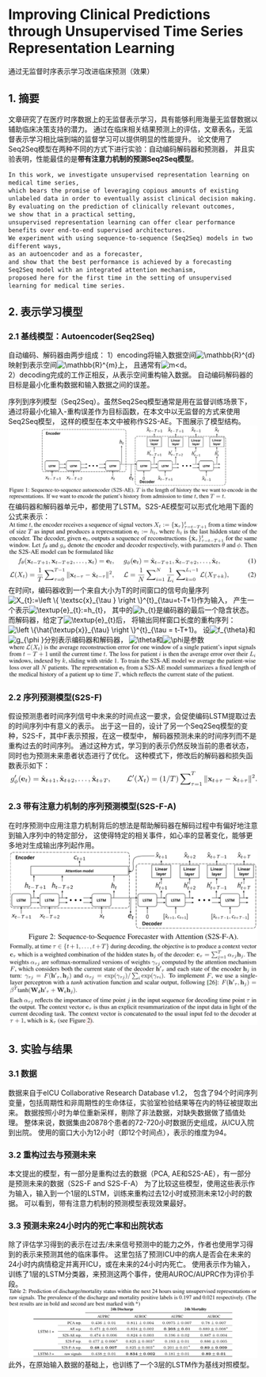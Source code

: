 # Improving Clinical Predictions through Unsupervised Time Series Representation Learning  
通过无监督时序表示学习改进临床预测（效果）  

## 1. 摘要
文章研究了在医疗时序数据上的无监督表示学习，具有能够利用海量无监督数据以辅助临床决策支持的潜力。
通过在临床相关结果预测上的评估，文章表名，无监督表示学习相比端到端的监督学习可以提供明显的性能提升。
论文使用了Seq2Seq模型在两种不同的方式下进行实验：自动编码解码器和预测器，
并且实验表明，性能最佳的是**带有注意力机制的预测Seq2Seq模型**。
```text
In this work, we investigate unsupervised representation learning on medical time series, 
which bears the promise of leveraging copious amounts of existing unlabeled data in order to eventually assist clinical decision making. 
By evaluating on the prediction of clinically relevant outcomes, 
we show that in a practical setting, 
unsupervised representation learning can offer clear performance benefits over end-to-end supervised architectures. 
We experiment with using sequence-to-sequence (Seq2Seq) models in two different ways, 
as an autoencoder and as a forecaster, 
and show that the best performance is achieved by a forecasting Seq2Seq model with an integrated attention mechanism, 
proposed here for the first time in the setting of unsupervised learning for medical time series.
```
## 2. 表示学习模型
### 2.1 基线模型：Autoencoder(Seq2Seq)
自动编码、解码器由两步组成：
1）encoding将输入数据空间<img src="https://latex.codecogs.com/png.latex?\mathbb{R}^{d}" title="\mathbb{R}^{d}" />映射到表示空间<img src="https://latex.codecogs.com/png.latex?\mathbb{R}^{m}" title="\mathbb{R}^{m}" />上，
且通常有<img src="https://latex.codecogs.com/png.latex?m<d" title="m<d" />。  
2）decoding完成的工作正相反，从表示空间重构输入数据。 
自动编码解码器的目标是最小化重构数据和输入数据之间的误差。

序列到序列模型（Seq2Seq）。虽然Seq2Seq模型通常是用在监督训练场景下，
通过将最小化输入-重构误差作为目标函数，在本文中以无监督的方式来使用Seq2Seq模型，
这样的模型在本文中被称作S2S-AE。下图展示了模型结构。
![Figure 1: Sequence-to-sequence autoencoder (S2S-AE)](imgs/5-1.png)
在编码器和解码器单元中，都使用了LSTM。S2S-AE模型可以形式化地用下面的公式来表示：  
![S2S-AE](imgs/5-3.png)
![S2S-AE](imgs/5-2.png)
在时间t，编码器收到一个来自大小为T的时间窗口的信号向量序列<img src="https://latex.codecogs.com/png.latex?X_{t}:=\left&space;\{&space;\textsc{x}_{\tau&space;}&space;\right&space;\}^{t}_{\tau=t-T&plus;1}" title="X_{t}:=\left \{ \textsc{x}_{\tau } \right \}^{t}_{\tau=t-T+1}" />作为输入，
产生一个表示<img src="https://latex.codecogs.com/png.latex?\textup{e}_{t}:=h_{t}" title="\textup{e}_{t}:=h_{t}" />，
其中的<img src="https://latex.codecogs.com/png.latex?h_{t}" title="h_{t}" />是编码器的最后一个隐含状态。
而解码器，给定了<img src="https://latex.codecogs.com/png.latex?\textup{e}_{t}" title="\textup{e}_{t}" />后，
将输出同样窗口长度的重构序列：<img src="https://latex.codecogs.com/png.latex?\left&space;\{\hat{\textup{x}}_{\tau}&space;\right&space;\}^{t}_{\tau&space;=&space;t-T&plus;1}" title="\left \{\hat{\textup{x}}_{\tau} \right \}^{t}_{\tau = t-T+1}" />。
设<img src="https://latex.codecogs.com/png.latex?f_{\theta}" title="f_{\theta}" />和<img src="https://latex.codecogs.com/png.latex?g_{\phi&space;}" title="g_{\phi }" />分别表示编码器和解码器，
<img src="https://latex.codecogs.com/png.latex?\theta" title="\theta" />和<img src="https://latex.codecogs.com/png.latex?\phi" title="\phi" />是参数
![S2S-AE](imgs/5-4.png)
### 2.2 序列预测模型(S2S-F)
假设预测患者时间序列信号中未来的时间点这一要求，会促使编码LSTM提取过去的时间序列中有意义的表示。
出于这一目的，设计了另一个Seq2Seq模型的变种，S2S-F，其中F表示预报，在这一模型中，
解码器预测未来的时间序列而不是重构过去的时间序列。
通过这种方式，学习到的表示仍然反映当前的患者状态，同时也为预测未来患者状态进行了优化。
这种模式下，修改后的解码器和损失函数表示如下：
![S2S-F](imgs/5-5.png)
### 2.3 带有注意力机制的序列预测模型(S2S-F-A)
在时序预测中应用注意力机制背后的想法是帮助解码器在解码过程中有偏好地注意到输入序列中的特定部分，
这使得特定的相关事件，如心率的显著变化，能够更多地对生成输出序列起作用。
![S2S-F-A](imgs/5-6.png)
![S2S-F-A](imgs/5-7.png)
## 3. 实验与结果
### 3.1 数据
数据来自于eICU Collaborative Research Database v1.2，
包含了94个时间序列变量，包括周期性和非周期性的生命体征，实验室检验结果等在内的特征被提取出来。
数据按照小时为单位重新采样，剔除了非法数据，对缺失数据做了插值处理。
整体来说，数据集由20878个患者的72-720小时数据历史组成，从ICU入院到出院。
使用的窗口大小为12小时（即12个时间点），表示的维度为94。
### 3.2 重构过去与预测未来
本文提出的模型，有一部分是重构过去的数据（PCA, AE和S2S-AE），有一部分是预测未来的数据（S2S-F and S2S-F-A）
为了比较这些模型，使用这些表示作为输入，输入到一个1层的LSTM，训练来重构过去12小时或预测未来12小时的数据。
可以看到，带有注意力机制的预测模型表现效果最好。
### 3.3 预测未来24小时内的死亡率和出院状态
除了评估学习得到的表示在过去/未来信号预测中的能力之外，作者也使用学习得到的表示来预测其他的临床事件。
这里包括了预测ICU中的病人是否会在未来的24小时内病情稳定并离开ICU，或在未来的24小时内死亡。
使用表示作为输入，训练了1层的LSTM分类器，来预测这两个事件，使用AUROC/AUPRC作为评价手段。  
![Table 2](imgs/5-9.png)
此外，在原始输入数据的基础上，也训练了一个3层的LSTM作为基线对照模型。